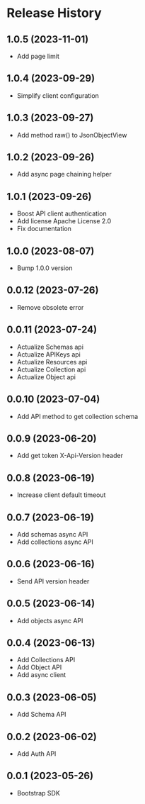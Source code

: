 Release History
===============

1.0.5 (2023-11-01)
------------------

- Add page limit

1.0.4 (2023-09-29)
------------------

- Simplify client configuration

1.0.3 (2023-09-27)
------------------

- Add method raw() to JsonObjectView

1.0.2 (2023-09-26)
------------------

- Add async page chaining helper

1.0.1 (2023-09-26)
------------------

- Boost API client authentication
- Add license Apache License 2.0
- Fix documentation

1.0.0 (2023-08-07)
------------------

- Bump 1.0.0 version

0.0.12 (2023-07-26)
-------------------

- Remove obsolete error

0.0.11 (2023-07-24)
-------------------

- Actualize Schemas api
- Actualize APIKeys api
- Actualize Resources api
- Actualize Collection api
- Actualize Object api

0.0.10 (2023-07-04)
-------------------

- Add API method to get collection schema

0.0.9 (2023-06-20)
------------------

- Add get token X-Api-Version header

0.0.8 (2023-06-19)
------------------

- Increase client default timeout

0.0.7 (2023-06-19)
------------------

- Add schemas async API
- Add collections async API

0.0.6 (2023-06-16)
------------------

- Send API version header

0.0.5 (2023-06-14)
------------------

- Add objects async API

0.0.4 (2023-06-13)
------------------

- Add Collections API
- Add Object API
- Add async client

0.0.3 (2023-06-05)
------------------

- Add Schema API

0.0.2 (2023-06-02)
------------------

- Add Auth API

0.0.1 (2023-05-26)
------------------

- Bootstrap SDK
